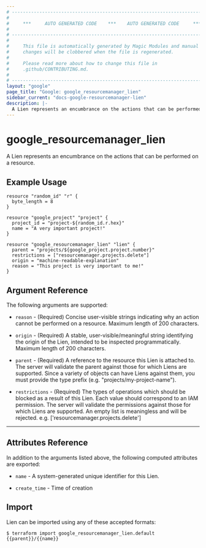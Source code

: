 ```yaml
---
# ----------------------------------------------------------------------------
#
#     ***     AUTO GENERATED CODE    ***    AUTO GENERATED CODE     ***
#
# ----------------------------------------------------------------------------
#
#     This file is automatically generated by Magic Modules and manual
#     changes will be clobbered when the file is regenerated.
#
#     Please read more about how to change this file in
#     .github/CONTRIBUTING.md.
#
# ----------------------------------------------------------------------------
layout: "google"
page_title: "Google: google_resourcemanager_lien"
sidebar_current: "docs-google-resourcemanager-lien"
description: |-
  A Lien represents an encumbrance on the actions that can be performed on a resource.
---
```


# google\_resourcemanager\_lien

A Lien represents an encumbrance on the actions that can be performed on a resource.


## Example Usage

```hcl
resource "random_id" "r" {
  byte_length = 8
}

resource "google_project" "project" {
  project_id = "project-${random_id.r.hex}"
  name = "A very important project!"
}

resource "google_resourcemanager_lien" "lien" {
  parent = "projects/${google_project.project.number}"
  restrictions = ["resourcemanager.projects.delete"]
  origin = "machine-readable-explanation"
  reason = "This project is very important to me!"
}
```

## Argument Reference

The following arguments are supported:


* `reason` -
  (Required)
  Concise user-visible strings indicating why an action cannot be performed
  on a resource. Maximum length of 200 characters.

* `origin` -
  (Required)
  A stable, user-visible/meaningful string identifying the origin
  of the Lien, intended to be inspected programmatically. Maximum length of
  200 characters.

* `parent` -
  (Required)
  A reference to the resource this Lien is attached to.
  The server will validate the parent against those for which Liens are supported.
  Since a variety of objects can have Liens against them, you must provide the type
  prefix (e.g. "projects/my-project-name").

* `restrictions` -
  (Required)
  The types of operations which should be blocked as a result of this Lien.
  Each value should correspond to an IAM permission. The server will validate
  the permissions against those for which Liens are supported.  An empty
  list is meaningless and will be rejected.
  e.g. ['resourcemanager.projects.delete']

- - -



## Attributes Reference

In addition to the arguments listed above, the following computed attributes are exported:


* `name` -
  A system-generated unique identifier for this Lien.

* `create_time` -
  Time of creation



## Import

Lien can be imported using any of these accepted formats:

```
$ terraform import google_resourcemanager_lien.default {{parent}}/{{name}}
```

